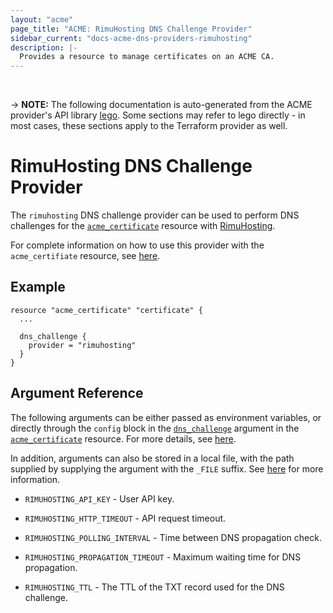 ```yaml
---
layout: "acme"
page_title: "ACME: RimuHosting DNS Challenge Provider"
sidebar_current: "docs-acme-dns-providers-rimuhosting"
description: |-
  Provides a resource to manage certificates on an ACME CA.
---
```

<br>

-> **NOTE:** The following documentation is auto-generated from the
ACME provider's API library [lego](https://go-acme.github.io/lego/).
Some sections may refer to lego directly - in most cases, these
sections apply to the Terraform provider as well.

# RimuHosting DNS Challenge Provider

The `rimuhosting` DNS challenge provider can be used to perform DNS challenges for
the [`acme_certificate`][resource-acme-certificate] resource with
[RimuHosting](https://rimuhosting.com).

[resource-acme-certificate]: /docs/providers/acme/r/certificate.html

For complete information on how to use this provider with the `acme_certifiate`
resource, see [here][resource-acme-certificate-dns-challenges].

[resource-acme-certificate-dns-challenges]: /docs/providers/acme/r/certificate.html#using-dns-challenges

## Example

```hcl
resource "acme_certificate" "certificate" {
  ...

  dns_challenge {
    provider = "rimuhosting"
  }
}
```
## Argument Reference

The following arguments can be either passed as environment variables, or
directly through the `config` block in the
[`dns_challenge`][resource-acme-certificate-dns-challenge-arg] argument in the
[`acme_certificate`][resource-acme-certificate] resource. For more details, see
[here][resource-acme-certificate-dns-challenges].

[resource-acme-certificate-dns-challenge-arg]: /docs/providers/acme/r/certificate.html#dns_challenge

In addition, arguments can also be stored in a local file, with the path
supplied by supplying the argument with the `_FILE` suffix. See
[here][acme-certificate-file-arg-example] for more information.

[acme-certificate-file-arg-example]: /docs/providers/acme/r/certificate.html#using-variable-files-for-provider-arguments

* `RIMUHOSTING_API_KEY` - User API key.

* `RIMUHOSTING_HTTP_TIMEOUT` - API request timeout.
* `RIMUHOSTING_POLLING_INTERVAL` - Time between DNS propagation check.
* `RIMUHOSTING_PROPAGATION_TIMEOUT` - Maximum waiting time for DNS propagation.
* `RIMUHOSTING_TTL` - The TTL of the TXT record used for the DNS challenge.



